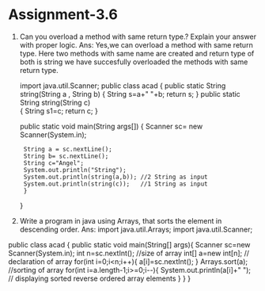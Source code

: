 # Assignment-3.6
1) Can you overload a method with same return type.? Explain your answer with proper logic.
Ans:  Yes,we can overload a method with same return type. Here two methods with
   same name are created and return type of both is string we have succesfully 
   overloaded the methods with same return type.

    import java.util.Scanner;
    public class acad {
  	public static String string(String a , String b)
    {
		String s=a+" "+b;
		return s;
    }
    public static String string(String c)  
    {
    	String s1=c;
         return c;
    }
	
	  public static void main(String args[])
	  {
		Scanner sc= new Scanner(System.in);
		
		String a = sc.nextLine();
		String b= sc.nextLine();
		String c="Angel";
		System.out.println("String");
		System.out.println(string(a,b)); //2 String as input
		System.out.println(string(c));   //1 String as input
		}
	  }

2) Write a program in java using Arrays, that sorts the element in descending order.
Ans: 
import java.util.Arrays;
import java.util.Scanner;

public class acad {
public static void main(String[] args){
Scanner sc=new Scanner(System.in);
int n=sc.nextInt(); //size of array
int[] a=new int[n]; // declaration of array
for(int i=0;i<n;i++){
a[i]=sc.nextInt();
}
Arrays.sort(a);               //sorting of array
for(int i=a.length-1;i>=0;i--){
System.out.println(a[i]+" "); // displaying sorted reverse ordered array elements
}
}
}
